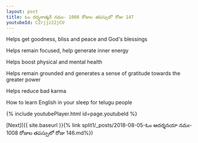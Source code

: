 ```yaml
---
layout: post
title: ఓం దర్శనాత్మనే నమః- 1008 రోజుల తపస్సులో రోజు 147
youtubeId: CZrjjz22jCU
---
```

 
 
Helps get goodness, bliss and peace and God's blessings
 
Helps remain focused, help generate inner energy 
 
Helps boost physical and mental health 
 
Helps remain grounded and generates a sense of gratitude towards the greater power 
 
Helps reduce bad karma
 
How to learn English in your sleep for telugu people
 
 
 
 


{% include youtubePlayer.html id=page.youtubeId %}
 
[Next]({{ site.baseurl }}{% link split1/_posts/2018-08-05-ఓం ఆదర్శనయా నమః- 1008 రోజుల తపస్సులో రోజు 146.md%})
 
